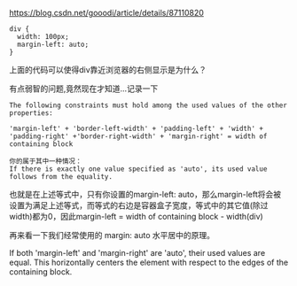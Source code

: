 https://blog.csdn.net/gooodi/article/details/87110820

```
div {
  width: 100px;
  margin-left: auto;
}
```

上面的代码可以使得div靠近浏览器的右侧显示是为什么？

有点弱智的问题,竟然现在才知道...记录一下 

    The following constraints must hold among the used values of the other properties:

    'margin-left' + 'border-left-width' + 'padding-left' + 'width' + 'padding-right' +'border-right-width' + 'margin-right' = width of containing block

    你的属于其中一种情况：
    If there is exactly one value specified as 'auto', its used value follows from the equality.

也就是在上述等式中，只有你设置的margin-left: auto，那么margin-left将会被设置为满足上述等式，而等式的右边是容器盒子宽度，等式中的其它值(除过width)都为0，因此margin-left = width of containing block - width(div)

再来看一下我们经常使用的 margin: auto 水平居中的原理。

If both 'margin-left' and 'margin-right' are 'auto', their used values are equal. This horizontally centers the element with respect to the edges of the containing block.